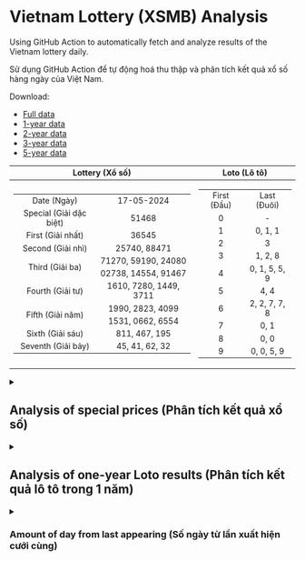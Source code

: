 # Vietnam Lottery (XSMB) Analysis

Using GitHub Action to automatically fetch and analyze results of the Vietnam lottery daily.

Sử dụng GitHub Action để tự động hoá thu thập và phân tích kết quả xổ số hàng ngày của Việt Nam.

Download:

* [Full data](https://raw.githubusercontent.com/khiemdoan/vietnam-lottery-xsmb-analysis/main/results/xsmb.csv)
* [1-year data](https://raw.githubusercontent.com/khiemdoan/vietnam-lottery-xsmb-analysis/main/results/xsmb_1_year.csv)
* [2-year data](https://raw.githubusercontent.com/khiemdoan/vietnam-lottery-xsmb-analysis/main/results/xsmb_2_year.csv)
* [3-year data](https://raw.githubusercontent.com/khiemdoan/vietnam-lottery-xsmb-analysis/main/results/xsmb_3_year.csv)
* [5-year data](https://raw.githubusercontent.com/khiemdoan/vietnam-lottery-xsmb-analysis/main/results/xsmb_5_year.csv)

| Lottery (Xổ số) | Loto (Lô tô) |
| :------------: | :----------: |
| <table><tr><td>Date (Ngày)</td><td>17-05-2024</td></tr><tr><td>Special (Giải dặc biệt)</td><td>51468</td></tr><tr><td>First (Giải nhất)</td><td>36545</td></tr><tr><td>Second (Giải nhì)</td><td>25740, 88471</td></tr><tr><td rowspan="2">Third (Giải ba)</td><td>71270, 59190, 24080</td></tr><tr><td>02738, 14554, 91467</td></tr><tr><td>Fourth (Giải tư)</td><td>1610, 7280, 1449, 3711</td></tr><tr><td rowspan="2">Fifth (Giải năm)</td><td>1990, 2823, 4099</td></tr><tr><td>1531, 0662, 6554</td></tr><tr><td>Sixth (Giải sáu)</td><td>811, 467, 195</td></tr><tr><td>Seventh (Giải bảy)</td><td>45, 41, 62, 32</td></tr></table> | <table><tr><td>First (Đầu)</td><td>Last (Đuôi)</td></tr><tr><td>0</td><td>-</td></tr><tr><td>1</td><td>0, 1, 1</td></tr><tr><td>2</td><td>3</td></tr><tr><td>3</td><td>1, 2, 8</td></tr><tr><td>4</td><td>0, 1, 5, 5, 9</td></tr><tr><td>5</td><td>4, 4</td></tr><tr><td>6</td><td>2, 2, 7, 7, 8</td></tr><tr><td>7</td><td>0, 1</td></tr><tr><td>8</td><td>0, 0</td></tr><tr><td>9</td><td>0, 0, 5, 9</td></tr></table> |

<details>
  <summary><h2>Analysis of special prices (Phân tích kết quả xổ số)</h2></summary>
  <h3>Amount of day from last appearing (Số ngày từ lần xuất hiện cuối cùng)</h3>

  ![Delta](images/special_delta.jpg)

  <h3>Top 10 amount of day from last appearing (Top 10 số lâu chưa xuất hiện)</h3>

  ![Delta top 10](images/special_delta_top_10.jpg)
</details>

<details>
  <summary><h2>Analysis of one-year Loto results (Phân tích kết quả lô tô trong 1 năm)</h2></summary>

  Max: 128. Min: 72.

  Mean: 97.74. Standard deviation: 9.93.

  <h3>Detail (Chi tiết)</h3>

  ![Detail](images/heatmap.jpg)

  <h3>Top 10</h3>

  ![Top 10](images/top-10.jpg)

  <h3>Distribution (Phân bổ)</h3>

  ![Distribution](images/distribution.jpg)
</details>

<details>
  <summary><h3>Amount of day from last appearing (Số ngày từ lần xuất hiện cưới cùng)</h2></summary>

  ![Delta](images/delta.jpg)

  <h3>Top 10 amount of day from last appearing (Top 10 số lâu chưa xuất hiện)</h3>

  ![Delta top 10](images/delta_top_10.jpg)
</details>